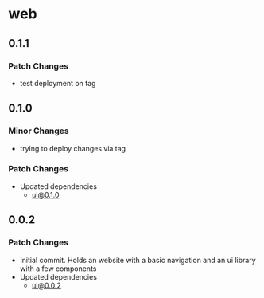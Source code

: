 # web

## 0.1.1

### Patch Changes

- test deployment on tag

## 0.1.0

### Minor Changes

- trying to deploy changes via tag

### Patch Changes

- Updated dependencies
  - ui@0.1.0

## 0.0.2

### Patch Changes

- Initial commit. Holds an website with a basic navigation and an ui library with a few components
- Updated dependencies
  - ui@0.0.2
